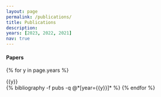 ```yaml
---
layout: page
permalink: /publications/
title: Publications
description: 
years: [2023, 2022, 2021]
nav: true
---
```



#### Papers

<div class="publications">

{% for y in page.years %}
  <div>{{y}}</div>
  {% bibliography -f pubs -q @*[year={{y}}]* %}
{% endfor %}

</div>